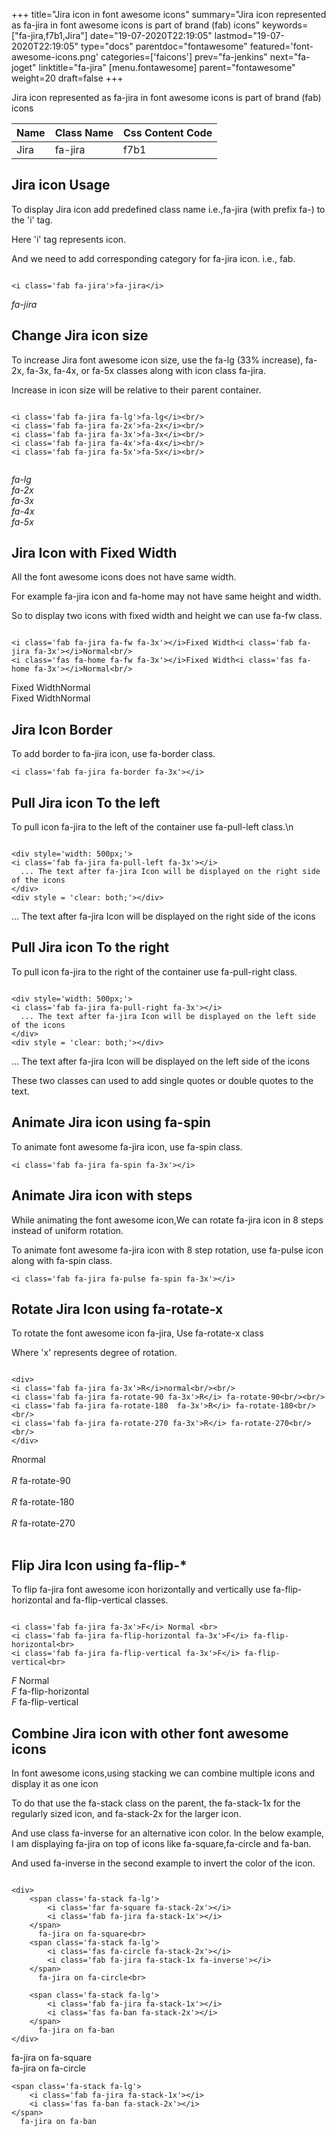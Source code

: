 +++
title="Jira icon in font awesome icons"
summary="Jira icon represented as fa-jira in font awesome icons is part of brand (fab) icons"
keywords=["fa-jira,f7b1,Jira"]
date="19-07-2020T22:19:05"
lastmod="19-07-2020T22:19:05"
type="docs"
parentdoc="fontawesome"
featured='font-awesome-icons.png'
categories=['faicons']
prev="fa-jenkins"
next="fa-joget"
linktitle="fa-jira"
[menu.fontawesome]
parent="fontawesome"
weight=20
draft=false
+++


Jira icon represented as fa-jira in font awesome icons is part of brand (fab) icons

<div class='table-responsive'><table class='table'><thead><tr><th>Name</th><th>Class Name</th><th>Css Content Code</th></tr></thead><tbody><tr><td>Jira</td><td>fa-jira</td><td>f7b1</td></tr></tbody></table></div>



## Jira icon Usage

To display Jira icon add predefined class name i.e.,fa-jira (with prefix fa-) to the 'i' tag.

Here 'i' tag represents icon.

And we need to add corresponding category for fa-jira icon. i.e., fab.


```

<i class='fab fa-jira'>fa-jira</i>
```

<i class='fab fa-jira'>fa-jira</i>




## Change Jira icon size
To increase Jira font awesome icon size, use the fa-lg (33% increase), fa-2x, fa-3x, fa-4x, or fa-5x classes along with icon class fa-jira.

Increase in icon size will be relative to their parent container. 

```

<i class='fab fa-jira fa-lg'>fa-lg</i><br/>
<i class='fab fa-jira fa-2x'>fa-2x</i><br/>
<i class='fab fa-jira fa-3x'>fa-3x</i><br/>
<i class='fab fa-jira fa-4x'>fa-4x</i><br/>
<i class='fab fa-jira fa-5x'>fa-5x</i><br/>
            
```

<i class='fab fa-jira fa-lg'>fa-lg</i><br/>
<i class='fab fa-jira fa-2x'>fa-2x</i><br/>
<i class='fab fa-jira fa-3x'>fa-3x</i><br/>
<i class='fab fa-jira fa-4x'>fa-4x</i><br/>
<i class='fab fa-jira fa-5x'>fa-5x</i><br/>
            



## Jira Icon with Fixed Width 

All the font awesome icons does not have same width.

For example fa-jira icon and fa-home may not have same height and width.

So to display two icons with fixed width and height we can use fa-fw class.


```

<i class='fab fa-jira fa-fw fa-3x'></i>Fixed Width<i class='fab fa-jira fa-3x'></i>Normal<br/>
<i class='fas fa-home fa-fw fa-3x'></i>Fixed Width<i class='fas fa-home fa-3x'></i>Normal<br/>
```

<i class='fab fa-jira fa-fw fa-3x'></i>Fixed Width<i class='fab fa-jira fa-3x'></i>Normal<br/>
<i class='fas fa-home fa-fw fa-3x'></i>Fixed Width<i class='fas fa-home fa-3x'></i>Normal<br/>



## Jira Icon Border 

To add border to fa-jira icon, use fa-border class.


```
<i class='fab fa-jira fa-border fa-3x'></i>

```
<i class='fab fa-jira fa-border fa-3x'></i>





## Pull Jira icon To the left

To pull icon fa-jira to the left of the container use fa-pull-left class.\n

```

<div style='width: 500px;'>
<i class='fab fa-jira fa-pull-left fa-3x'></i>
  ... The text after fa-jira Icon will be displayed on the right side of the icons
</div>
<div style = 'clear: both;'></div>
```

<div style='width: 500px;'>
<i class='fab fa-jira fa-pull-left fa-3x'></i>
  ... The text after fa-jira Icon will be displayed on the right side of the icons
</div>
<div style = 'clear: both;'></div>




## Pull Jira icon To the right
To pull icon fa-jira to the right of the container use fa-pull-right class.

```

<div style='width: 500px;'>
<i class='fab fa-jira fa-pull-right fa-3x'></i>
  ... The text after fa-jira Icon will be displayed on the left side of the icons
</div>
<div style = 'clear: both;'></div>
```

<div style='width: 500px;'>
<i class='fab fa-jira fa-pull-right fa-3x'></i>
  ... The text after fa-jira Icon will be displayed on the left side of the icons
</div>
<div style = 'clear: both;'></div>

These two classes can used to add single quotes or double quotes to the text.


## Animate Jira icon using fa-spin
To animate font awesome fa-jira icon, use fa-spin class.

```
<i class='fab fa-jira fa-spin fa-3x'></i>
```
<i class='fab fa-jira fa-spin fa-3x'></i>




## Animate Jira icon with steps
While animating the font awesome icon,We can rotate fa-jira icon in 8 steps instead of uniform rotation.

To animate font awesome fa-jira icon with 8 step rotation, use fa-pulse icon along with fa-spin class.


```
<i class='fab fa-jira fa-pulse fa-spin fa-3x'></i>

```
<i class='fab fa-jira fa-pulse fa-spin fa-3x'></i>





## Rotate Jira Icon using fa-rotate-x
To rotate the font awesome icon fa-jira, Use fa-rotate-x class

Where 'x' represents degree of rotation.


```

<div>
<i class='fab fa-jira fa-3x'>R</i>normal<br/><br/>
<i class='fab fa-jira fa-rotate-90 fa-3x'>R</i> fa-rotate-90<br/><br/> 
<i class='fab fa-jira fa-rotate-180  fa-3x'>R</i> fa-rotate-180<br/><br/> 
<i class='fab fa-jira fa-rotate-270 fa-3x'>R</i> fa-rotate-270<br/><br/>
</div>
```

<div>
<i class='fab fa-jira fa-3x'>R</i>normal<br/><br/>
<i class='fab fa-jira fa-rotate-90 fa-3x'>R</i> fa-rotate-90<br/><br/> 
<i class='fab fa-jira fa-rotate-180  fa-3x'>R</i> fa-rotate-180<br/><br/> 
<i class='fab fa-jira fa-rotate-270 fa-3x'>R</i> fa-rotate-270<br/><br/>
</div>




## Flip Jira Icon using fa-flip-*
To flip fa-jira font awesome icon horizontally and vertically use fa-flip-horizontal and fa-flip-vertical classes. 

```

<i class='fab fa-jira fa-3x'>F</i> Normal <br>
<i class='fab fa-jira fa-flip-horizontal fa-3x'>F</i> fa-flip-horizontal<br>
<i class='fab fa-jira fa-flip-vertical fa-3x'>F</i> fa-flip-vertical<br>
```

<i class='fab fa-jira fa-3x'>F</i> Normal <br>
<i class='fab fa-jira fa-flip-horizontal fa-3x'>F</i> fa-flip-horizontal<br>
<i class='fab fa-jira fa-flip-vertical fa-3x'>F</i> fa-flip-vertical<br>




## Combine Jira icon with other font awesome icons
In font awesome icons,using stacking we can combine multiple icons and display it as one icon 

To do that use the fa-stack class on the parent, the fa-stack-1x for the regularly sized icon, and fa-stack-2x for the larger icon.

And use class fa-inverse for an alternative icon color. 
In the below example, I am displaying fa-jira on top of icons like fa-square,fa-circle and fa-ban.

And used fa-inverse in the second example to invert the color of the icon.

```

<div>
    <span class='fa-stack fa-lg'>
        <i class='far fa-square fa-stack-2x'></i>
        <i class='fab fa-jira fa-stack-1x'></i>
    </span>
      fa-jira on fa-square<br>
    <span class='fa-stack fa-lg'>
        <i class='fas fa-circle fa-stack-2x'></i>
        <i class='fab fa-jira fa-stack-1x fa-inverse'></i>
    </span>
      fa-jira on fa-circle<br>

    <span class='fa-stack fa-lg'>
        <i class='fab fa-jira fa-stack-1x'></i>
        <i class='fas fa-ban fa-stack-2x'></i>
    </span>
      fa-jira on fa-ban
</div>
```

<div>
    <span class='fa-stack fa-lg'>
        <i class='far fa-square fa-stack-2x'></i>
        <i class='fab fa-jira fa-stack-1x'></i>
    </span>
      fa-jira on fa-square<br>
    <span class='fa-stack fa-lg'>
        <i class='fas fa-circle fa-stack-2x'></i>
        <i class='fab fa-jira fa-stack-1x fa-inverse'></i>
    </span>
      fa-jira on fa-circle<br>

    <span class='fa-stack fa-lg'>
        <i class='fab fa-jira fa-stack-1x'></i>
        <i class='fas fa-ban fa-stack-2x'></i>
    </span>
      fa-jira on fa-ban
</div>






